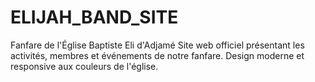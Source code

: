 # ELIJAH_BAND_SITE
Fanfare de l'Église Baptiste Eli d'Adjamé Site web officiel présentant les activités, membres et événements de notre fanfare. Design moderne et responsive aux couleurs de l'église.
